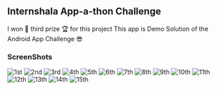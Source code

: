 ## Internshala App-a-thon Challenge
I won 🏅 third prize 🏆 for this project
This app is Demo Solution of the Android App Challenge 😎

### ScreenShots

![1st](https://raw.githubusercontent.com/sahuadarsh0/InternshalaFood/master/ScreenShots/Screenshot_20210803-084137.png)
![2nd](https://raw.githubusercontent.com/sahuadarsh0/InternshalaFood/master/ScreenShots/Screenshot_20210803-084141.png)
![3rd](https://raw.githubusercontent.com/sahuadarsh0/InternshalaFood/master/ScreenShots/Screenshot_20210803-084155.png)
![4th](https://raw.githubusercontent.com/sahuadarsh0/InternshalaFood/master/ScreenShots/Screenshot_20210803-084205.png)
![5th](https://raw.githubusercontent.com/sahuadarsh0/InternshalaFood/master/ScreenShots/Screenshot_20210803-084220.png)
![6th](https://raw.githubusercontent.com/sahuadarsh0/InternshalaFood/master/ScreenShots/Screenshot_20210803-084238.png)
![7th](https://raw.githubusercontent.com/sahuadarsh0/InternshalaFood/master/ScreenShots/Screenshot_20210803-084251.png)
![8th](https://raw.githubusercontent.com/sahuadarsh0/InternshalaFood/master/ScreenShots/Screenshot_20210803-084308.png)
![9th](https://raw.githubusercontent.com/sahuadarsh0/InternshalaFood/master/ScreenShots/Screenshot_20210803-084314.png)
![10th](https://raw.githubusercontent.com/sahuadarsh0/InternshalaFood/master/ScreenShots/Screenshot_20210803-084318.png)
![11th](https://raw.githubusercontent.com/sahuadarsh0/InternshalaFood/master/ScreenShots/Screenshot_20210803-084324.png)
![12th](https://raw.githubusercontent.com/sahuadarsh0/InternshalaFood/master/ScreenShots/Screenshot_20210803-084335.png)
![13th](https://raw.githubusercontent.com/sahuadarsh0/InternshalaFood/master/ScreenShots/Screenshot_20210803-084343.png)
![14th](https://raw.githubusercontent.com/sahuadarsh0/InternshalaFood/master/ScreenShots/Screenshot_20210803-084349.png)
![15th](https://raw.githubusercontent.com/sahuadarsh0/InternshalaFood/master/ScreenShots/Screenshot_20210803-084555.png)

